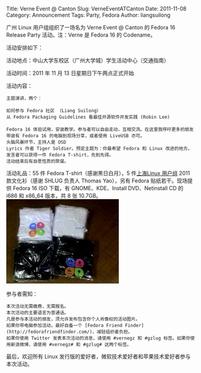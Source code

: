 Title: Verne Event @ Canton
Slug: VerneEventATCanton
Date:  2011-11-08
Category: Announcement
Tags: Party, Fedora
Author: liangsuilong

广州 Linux 用户组组织了一场名为 Verne Event @ Canton 的 Fedora 16 Release Party 活动。注：Verne 是 Fedora 16 的 Codename。  

活动安排如下：  

活动地点：中山大学东校区（广州大学城）学生活动中心（交通指南）  

活动时间：2011 年 11 月 13 日星期日下午两点正式开始  

活动内容：  

    主题演讲，两个：  

    如何参与 Fedora 社区 （Liang Suilong）  
    从 Fedora Packaging Guidelines 看最佳开源软件开发实践 (Robin Lee)  

    Fedora 16 体验试用，安装教学。参与者可以自由走动，互相交流。在这里我呼吁更多的朋友带装有 Fedora 16 的电脑到现场分享，或者使用 LiveUSB 亦可。  
    头脑风暴环节，主持人是 OSD  
    Lyrics 作者 Tiger Soldier。预定主题为：你最希望 Fedora 和 Linux 改进的地方。发言者可以获得一件 Fedora T-shirt，先到先得。  
    活动结束后有自愿性质的聚餐。  

活动礼品：55 件 Fedora T-shirt（感谢黑日白月），5 件[上海Linux 用户组](http://www.shlug.org/) 2011 款文化衫（感谢 SHLUG 负责人 Thomas Yao），另有 Fedora 贴纸若干。现场提供 Fedora 16 ISO 下载，有 GNOME、KDE、Install DVD、Netinstall CD 的 i686 和 x86_64 版本，共 8 张 10.7GB。  
![fedora](/images/2011/fedora.jpg)  

参与者需知：  

    本次活动无需缴费，无需报名。  
    本次活动的主要语言为普通话。  
    凡是参与本活动的朋友，须允许发布包含你个人肖像权的活动图片。  
    如果你带电脑参加活动，最好自备一个 [Fedora Friend Finder](http://fedorafriendfinder.com/)，减轻组织者负担。  
    如果你使用 Twitter 发表本次活动的消息，请使用 #vernegz 和 #gzlug 标签。如果你使用新浪微博，请使用 #vernegz# 和 #gzlug# 这两个标签。  


最后，欢迎所有 Linux 发行版的爱好者，微软技术爱好者和苹果技术爱好者参与本次活动。  
